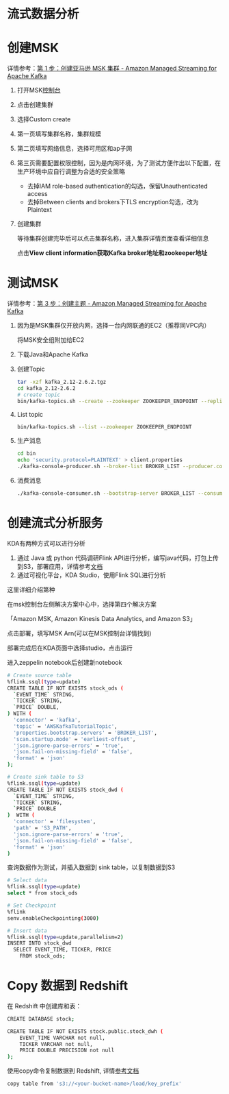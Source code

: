 # 流式数据分析

# 创建MSK

详情参考：[第 1 步：创建亚马逊 MSK 集群 - Amazon Managed Streaming for Apache Kafka](https://docs.aws.amazon.com/zh_cn/msk/latest/developerguide/create-cluster.html)

1. 打开MSK[控制台](https://us-east-1.console.aws.amazon.com/msk/home)
2. 点击创建集群
3. 选择Custom create
4. 第一页填写集群名称，集群规模
5. 第二页填写网络信息，选择可用区和ap子网
6. 第三页需要配置权限控制，因为是内网环境，为了测试方便作出以下配置，在生产环境中应自行调整为合适的安全策略
    - 去掉IAM role-based authentication的勾选，保留Unauthenticated access
    - 去掉Between clients and brokers下TLS encryption勾选，改为Plaintext
7. 创建集群
    
    等待集群创建完毕后可以点击集群名称，进入集群详情页面查看详细信息
    
    点击**View client information获取Kafka broker地址和zookeeper地址**
    

# 测试MSK

详情参考：[第 3 步：创建主题 - Amazon Managed Streaming for Apache Kafka](https://docs.aws.amazon.com/zh_cn/msk/latest/developerguide/create-topic.html)

1. 因为是MSK集群仅开放内网，选择一台内网联通的EC2（推荐同VPC内）
    
    将MSK安全组附加给EC2
    
2. 下载Java和Apache Kafka
3. 创建Topic
    
    ```bash
    tar -xzf kafka_2.12-2.6.2.tgz
    cd kafka_2.12-2.6.2
    # create topic
    bin/kafka-topics.sh --create --zookeeper ZOOKEEPER_ENDPOINT --replication-factor 2 --partitions 1 --topic AWSKafkaTutorialTopic
    ```
    
4. List topic
    
    ```bash
    bin/kafka-topics.sh --list --zookeeper ZOOKEEPER_ENDPOINT
    ```
    
5. 生产消息
    
    ```bash
    cd bin
    echo 'security.protocol=PLAINTEXT' > client.properties
    ./kafka-console-producer.sh --broker-list BROKER_LIST --producer.config client.properties --topic AWSKafkaTutorialTopic
    ```
    
6. 消费消息
    
    ```bash
    ./kafka-console-consumer.sh --bootstrap-server BROKER_LIST --consumer.config client.properties --topic AWSKafkaTutorialTopic --from-beginning
    ```
    

# 创建流式分析服务

KDA有两种方式可以进行分析

1. 通过 Java 或 python 代码调研Flink API进行分析，编写java代码，打包上传到S3，部署应用，详情参考[文档](https://docs.aws.amazon.com/zh_cn/kinesisanalytics/latest/java/get-started-exercise.html#get-started-exercise-5)
2. 通过可视化平台，KDA Studio，使用Flink SQL进行分析

这里详细介绍第种

在msk控制台左侧解决方案中心中，选择第四个解决方案

「Amazon MSK, Amazon Kinesis Data Analytics, and Amazon S3」

点击部署，填写MSK Arn(可以在MSK控制台详情找到)

部署完成后在KDA页面中选择studio，点击运行

进入zeppelin notebook后创建新notebook

```bash
# Create source table
%flink.ssql(type=update)
CREATE TABLE IF NOT EXISTS stock_ods (
  `EVENT_TIME` STRING,
  `TICKER` STRING,
  `PRICE` DOUBLE,
) WITH (
  'connector' = 'kafka',
  'topic' = 'AWSKafkaTutorialTopic',
  'properties.bootstrap.servers' = 'BROKER_LIST',
  'scan.startup.mode' = 'earliest-offset',
  'json.ignore-parse-errors' = 'true',
  'json.fail-on-missing-field' = 'false',
  'format' = 'json'
);

# Create sink table to S3
%flink.ssql(type=update)
CREATE TABLE IF NOT EXISTS stock_dwd (
  `EVENT_TIME` STRING,
  `TICKER` STRING,
  `PRICE` DOUBLE
)  WITH (
  'connector' = 'filesystem',          
  'path' = 'S3_PATH',
  'json.ignore-parse-errors' = 'true',
  'json.fail-on-missing-field' = 'false',
  'format' = 'json'                   
)
```

查询数据作为测试，并插入数据到 sink table，以复制数据到S3

```bash
# Select data
%flink.ssql(type=update)
select * from stock_ods

# Set Checkpoint
%flink
senv.enableCheckpointing(3000)

# Insert data
%flink.ssql(type=update,parallelism=2)
INSERT INTO stock_dwd
  SELECT EVENT_TIME, TICKER, PRICE
    FROM stock_ods;
```

# Copy 数据到 Redshift

在 Redshift 中创建库和表：

```bash
CREATE DATABASE stock;

CREATE TABLE IF NOT EXISTS stock.public.stock_dwh (
    EVENT_TIME VARCHAR not null,
    TICKER VARCHAR not null,
    PRICE DOUBLE PRECISION not null
);
```

使用copy命令复制数据到 Redshift, 详情[参考文档](https://docs.aws.amazon.com/zh_cn/redshift/latest/dg/tutorial-loading-run-copy.html)

```bash
copy table from 's3://<your-bucket-name>/load/key_prefix'
```
